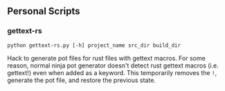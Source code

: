 ## Personal Scripts

### gettext-rs

```shell
python gettext-rs.py [-h] project_name src_dir build_dir
```

Hack to generate pot files for rust files with gettext macros. For some reason,
normal ninja pot generator doesn't detect rust gettext macros (i.e. gettext!) 
even when added as a keyword. This temporarily removes the `!`, generate the pot
file, and restore the previous state.
